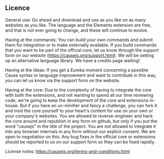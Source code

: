 Licence
-------

General use:
Go ahead and download and use as you like on as many websites as you like. The language and the Elements extension are free, and that is not ever going to change, and these will continue to evolve.

Having at the commands:
You can build your own commands and submit them for integration or to make externally available.
If you build commands that you want to be part of the official core, let us know through the support form on our website (https://causejs.org/support.html).
We will be setting up an alternative language library. We have a credits page waiting!

Having at the ideas:
If you get a Eureka moment concerning a possible Cause syntax or language improvement and want to contribute in this way, you can let us know via the support form on the website.

Having at the core:
Due to the complexity of having to integrate the core with both the extensions, and not wanting to spend all our time reviewing code, we're going to keep the development of the core and extensions in-house.
But if you have an un-minifier and fancy a challenge, you can fork it and mod the core yourself to your heart's content for use on your own or your company's websites.
You are allowed to reverse-engineer and hack the core around and republish in any form on github, but only if you put the word "causejs" in the title of the project.
You are not allowed to integrate it into any browser internals in any form without our explicit consent. We are open to negotiation on this.
Any bug fixes in the official core or extensions should be reported to us on our support form so they can be fixed rapidly.

License notes:
https://causejs.org/terms-and-conditions.html
